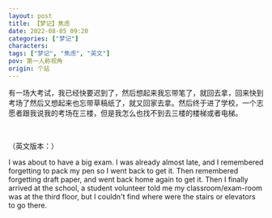 ```yaml
---
layout: post
title: 【梦记】焦虑
date: 2022-08-05 09:20
categories: ["梦记"]
characters: 
tags: ["梦记", "焦虑", "英文"]
pov: 第一人称视角
origin: 个站
---
```


有一场大考试，我已经快要迟到了，然后想起来我忘带笔了，就回去拿，回来快到考场了然后又想起来也忘带草稿纸了，就又回家去拿。然后终于进了学校，一个志愿者跟我说我的考场在三楼，但是我怎么也找不到去三楼的楼梯或者电梯。

<br>

（英文版本：）

I was about to have a big exam. I was already almost late, and I remembered forgetting to pack my pen so I went back to get it. Then remembered forgetting draft paper, and went back home again to get it. Then I finally arrived at the school, a student volunteer told me my classroom/exam-room was at the third floor, but I couldn't find where were the stairs or elevators to go there.
